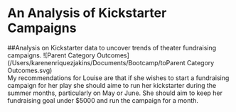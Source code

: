 # An Analysis of Kickstarter Campaigns
##Analysis on Kickstarter data to uncover trends of theater fundraising campaigns. 
![Parent Category Outcomes](/Users/karenenriquezjakins/Documents/Bootcamp/toParent Category Outcomes.svg)\
My recommendations for Louise are that if she wishes to start a fundraising campaign for her play she should aime to run her kickstarter during the summer months, particularly on May or June.  She should aim to keep her fundraising goal under $5000 and run the campaign for a month. 
